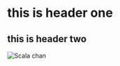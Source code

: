 

# this is header one

## this is header two




![Scala chan](http://xuwei-k.github.io/slides/picture-show-introduction/scalachan.jpg)
